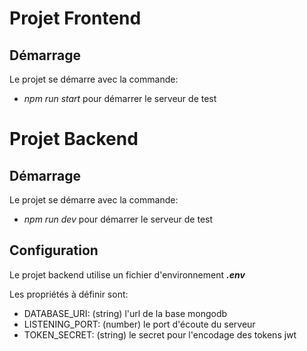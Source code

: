 # Projet Frontend

## Démarrage

Le projet se démarre avec la commande:
- *npm run start* pour démarrer le serveur de test

# Projet Backend

## Démarrage

Le projet se démarre avec la commande:
- *npm run dev* pour démarrer le serveur de test

## Configuration

Le projet backend utilise un fichier d'environnement ***.env***

Les propriétés à définir sont: 
- DATABASE_URI: (string) l'url de la base mongodb
- LISTENING_PORT: (number) le port d'écoute du serveur
- TOKEN_SECRET: (string) le secret pour l'encodage des tokens jwt